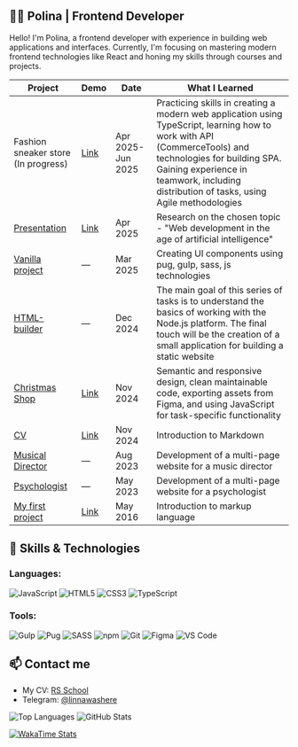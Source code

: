 ## 👩‍💻 Polina | Frontend Developer

Hello! I'm Polina, a frontend developer with experience in building web applications and interfaces. Currently, I'm focusing on mastering modern frontend technologies like React and honing my skills through courses and projects.

<!--
**linawashere/linawashere** is a ✨ _special_ ✨ repository because its `README.md` (this file) appears on your GitHub profile.

Here are some ideas to get you started:

- 🔭 I’m currently working on ...
- 🌱 I’m currently learning ...
- 👯 I’m looking to collaborate on ...
- 🤔 I’m looking for help with ...
- 💬 Ask me about ...
- 📫 How to reach me: ...
- 😄 Pronouns: ...
- ⚡ Fun fact: ...
-->
| Project           | Demo                     | Date       | What I Learned                                                                 |
|-------------------|--------------------------|------------|-------------------------------------------------------------------------------|
| Fashion sneaker store (In progress) | [Link](https://deploy-preview-81--di-or-die-market.netlify.app/) | Apr 2025- Jun 2025 | Practicing skills in creating a modern web application using TypeScript, learning how to work with API (CommerceTools) and technologies for building SPA. Gaining experience in teamwork, including distribution of tasks, using Agile methodologies |
| [Presentation](https://github.com/linawashere/presentation-ai) | [Link](https://youtu.be/GFAnz-bpGz8?si=KqQCwv9VJEnn_nQT) | Apr 2025 | Research on the chosen topic - "Web development in the age of artificial intelligence" |
| [Vanilla project](https://github.com/linawashere/vanilla-project/tree/dev) | — | Mar 2025 | Creating UI components using pug, gulp, sass, js technologies |
| [HTML-builder](https://github.com/linawashere/HTML-builder) | — | Dec 2024 | The main goal of this series of tasks is to understand the basics of working with the Node.js platform. The final touch will be the creation of a small application for building a static website |
| [Christmas Shop](https://github.com/linawashere/christmas-shop/tree/gh-pages)    | [Link](https://linawashere.github.io/christmas-shop/)  | Nov 2024   | Semantic and responsive design, clean maintainable code, exporting assets from Figma, and using JavaScript for task-specific functionality |
| [CV](https://github.com/linawashere/rsschool-cv/tree/rsschool-cv-html?tab=readme-ov-file) | [Link](https://github.com/linawashere/rsschool-cv/blob/rsschool-cv-html/cv.md)| Nov 2024 | Introduction to Markdown |
| [Musical Director](https://github.com/linawashere/musical-director) | — | Aug 2023 | Development of a multi-page website for a music director |
| [Psychologist]() | — | May 2023 | Development of a multi-page website for a psychologist |
| [My first project](https://github.com/linawashere/my-very-first-project/tree/gh-pages) | [Link](https://linawashere.github.io/my-very-first-project/) | May 2016 | Introduction to markup language |

## 💼 Skills & Technologies

### Languages:
![JavaScript](https://img.shields.io/badge/JavaScript-F7DF1E?style=for-the-badge&logo=javascript&logoColor=black)
![HTML5](https://img.shields.io/badge/HTML5-E34F26?style=for-the-badge&logo=html5&logoColor=white)
![CSS3](https://img.shields.io/badge/CSS3-1572B6?style=for-the-badge&logo=css3&logoColor=white)
![TypeScript](https://img.shields.io/badge/TypeScript-007ACC?style=for-the-badge&logo=typescript&logoColor=white)

### Tools: 
![Gulp](https://img.shields.io/badge/Gulp-CF4647?style=for-the-badge&logo=gulp&logoColor=white)
![Pug](https://img.shields.io/badge/Pug-93C3A6?style=for-the-badge&logo=pug&logoColor=white)
![SASS](https://img.shields.io/badge/SASS-CC6699?style=for-the-badge&logo=sass&logoColor=white)
![npm](https://img.shields.io/badge/npm-CB3837?style=for-the-badge&logo=npm&logoColor=white)
![Git](https://img.shields.io/badge/Git-F05032?style=for-the-badge&logo=git&logoColor=white)
![Figma](https://img.shields.io/badge/Figma-F24E1E?style=for-the-badge&logo=figma&logoColor=white)
![VS Code](https://img.shields.io/badge/Visual_Studio_Code-0078D4?style=for-the-badge&logo=visual-studio-code&logoColor=white)

## 📫 Contact me
- My CV: [RS School](https://app.rs.school/cv/964bff88-32c0-48f5-b444-212f7b45cdbe)
- Telegram: [@linnawashere](https://t.me/linnawashere)


![Top Languages](https://github-readme-stats.vercel.app/api/top-langs/?username=linawashere&layout=compact&theme=dark&langs_count=6)
![GitHub Stats](https://github-readme-stats.vercel.app/api?username=linawashere&show_icons=true&theme=dark)
<!--![GitHub Streak](https://github-readme-streak-stats.herokuapp.com/?user=linawashere&theme=dark)-->
[![WakaTime Stats](https://github-readme-stats.vercel.app/api/wakatime?username=alllrrw&theme=dark&layout=compact)](https://github.com/anuraghazra/github-readme-stats)
